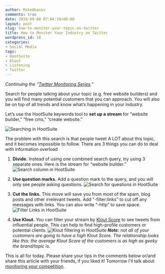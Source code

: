 ```yaml
---
author: MikeAbasov
comments: true
date: 2010-09-08 07:04:10+00:00
layout: post
slug: how-to-monitor-your-topic-on-twitter
title: How to Monitor Your Industry on Twitter
wordpress_id: 18
categories:
- Social Media
tags:
- HootSuite
- Klout
- Listening
- Twitter
---
```


_Continuing the “[Twitter Monitoring Series](http://marketingbeforefunding.com/2010/09/05/how-to-monitor-everything-on-twitter/).”_

Search for people talking about your topic (e.g. free website builders) and you will find many potential customers that you can approach. You will also be on top of all trends and know what’s happening in your industry.

Let’s use the HootSuite keywords tool to **set up a stream** for “website builder,” “free cms,” “create website.”


![Searching in HootSuite](http://marketingbeforefunding.com/wp-content/uploads/2012/06/tumblr_l8exskej2X1qa9j4k.png)


The problem with this search is that people tweet A LOT about this topic, and it becomes impossible to follow. There are 3 things you can do to deal with information overload



	
  1. **Divide.** Instead of using one combined search query, try using 3 separate ones. Here is the stream for “website builder.”
![Search column in HootSuite](http://marketingbeforefunding.com/wp-content/uploads/2012/06/tumblr_l8exxyfdRn1qa9j4k.png)

	
  2. **Use question marks.** Add a question mark to the query, and you will only see people asking questions.
![Search for questions in HootSuite](http://marketingbeforefunding.com/wp-content/uploads/2012/06/tumblr_l8exyrWx5v1qa9j4k.png)

	
  3. **Cut the links.** This move will save you from most of the spam, blog posts and other irrelevant tweets. Add “-filter:links” to cut off any messages with links. You can also write “-http” to save space.
![Filter Links in HootSuite](http://marketingbeforefunding.com/wp-content/uploads/2012/06/tumblr_l8ey08yCNA1qa9j4k.png)

	
  4. **Use Klout.** You can filter your stream by [Klout Score](http://klout.com) to see tweets from influential people. This can help to find high-profile customers or potential clients.
![Klout filtering in HootSuite](http://marketingbeforefunding.com/wp-content/uploads/2012/06/tumblr_l8ey0uoG9k1qa9j4k.png)
_**Note:** not all of your customers are going to have a high Klout Score. The relationship looks like this: the average Klout Score of the customers is as high as geeky the brand/topic is._


This is all for today. Please share your tips in the comments below or/and share this article with your friends, if you liked it! Tomorrow I'll talk about [monitoring your competition](http://marketingbeforefunding.com/post/1092381119/how-to-monitor-your-competition-on-twitter).

